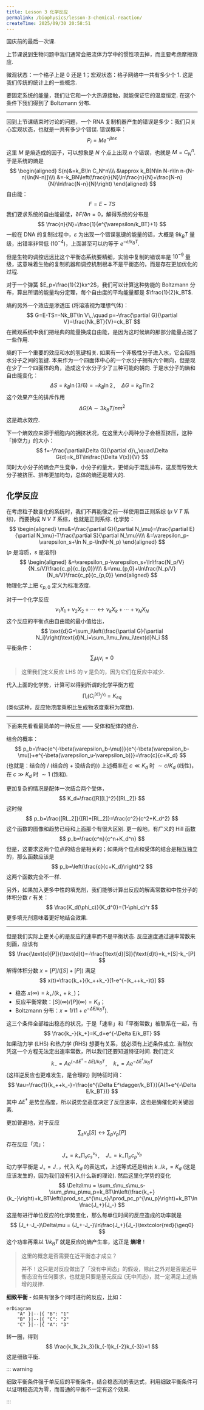 ```yaml
---
title: Lesson 3 化学反应
permalink: /biophysics/lesson-3-chemical-reaction/
createTime: 2025/09/30 20:58:51
---
```

国庆前的最后一次课.

上节课说到生物问题中我们通常会把流体力学中的惯性项去掉，而主要考虑摩擦效应.

微观状态：一个格子上是 $0$ 还是 $1$；宏观状态：格子网络中一共有多少个 $1$. 这是我们传统的统计上的一些概念.

要固定系统的能量，我们让它和一个大热源接触，就能保证它的温度恒定. 在这个条件下我们得到了 Boltzmann 分布.

---

回到上节课结束时讨论的问题，一个 RNA 复制机器产生的错误是多少：我们只关心宏观状态，也就是一共有多少个错误. 错误概率：
$$
P_i=Me^{-\beta n\varepsilon}
$$
这里 $M$ 是熵造成的因子，可以想象是 $N$ 个点上出现 $n$ 个错误，也就是 $M=C_N^n$. 于是系统的熵是
$$
\begin{aligned}
S(n)&=k_B\ln C_N^n\\\\
&\approx k_B[N\ln N-n\ln n-(N-n)\ln(N-n)]\\\\
&=-k_BN\left(\frac{n}{N}\ln\frac{n}{N}+\frac{N-n}{N}\ln\frac{N-n}{N}\right)
\end{aligned}
$$
自由能：
$$
F=E-TS
$$
我们要求系统的自由能最低，$\partial F/\partial n = 0$，解得系统的分布是
$$
\frac{n}{N}=\frac{1}{e^{\varepsilon/k_BT}+1}
$$
一般在 DNA 的复制过程中，$\varepsilon$ 为出现一个错误氢键的能量的话，大概是 $9k_BT$ 量级，出错率非常低 ($10^{-4}$)，上面甚至可以约等于 $e^{-\varepsilon/k_BT}$.

但是生物的调控远远比这个平衡态系统要精细，实验中复制的错误率是 $10^{-9}$ 量级，这意味着生物的复制机器和调控机制根本不是平衡态的，而是存在更加优化的过程.

对于一个弹簧 $E_p=\frac{1}{2}kx^2$，我们可以计算这种势能的 Boltzmann 分布，算出所谓的能量均分定理，每个自由度的平均能量都是 $\frac{1}{2}k_BT$.

熵的另外一个效应是渗透压 (将溶液视为理想气体)：
$$
G=E-TS=-Nk_BT\ln V\,,\quad p=-\frac{\partial G}{\partial V}=\frac{Nk_BT}{V}=ck_BT
$$
在微观系统中我们把经典的能量换成自由能，是因为这时候熵的那部分能量占据了一些作用.

熵的下一个重要的效应和水的氢键相关. 如果有一个非极性分子进入水，它会阻挡水分子之间的氢键. 本来作为一个四面体中心的一个水分子拥有六个朝向，但是现在少了一个四面体的角，造成这个水分子少了三种可能的朝向. 于是水分子的熵和自由能变化：
$$
\Delta S=k_B\ln(3/6)=-k_B\ln 2\,,\quad\Delta G=k_BT\ln2
$$
这个效果产生的排斥作用
$$
\Delta G/A\sim3k_BT/nm^2
$$
这是疏水效应.

下一个熵效应来源于细胞内的拥挤状况，在这里大小两种分子会相互挤压，这种「排空力」的大小：
$$
f=-\frac{\partial\Delta G}{\partial d}\,,\quad\Delta G(d)=k_BT\ln\frac{\Delta V(x)}{V}
$$
同时大小分子的熵会产生竞争，小分子的量大，更倾向于混乱排布，这反而导致大分子被挤压、排布更加均匀，总体的熵还是增大的.

## 化学反应

在考虑粒子数变化的系统时，我们不再能像之前一样使用巨正则系综 ($\mu$ $V$ $T$ 系综)，而要换成 $N$ $V$ $T$ 系综，也就是正则系综. 化学势：
$$
\begin{aligned}
\mu&=\frac{\partial G}{\partial N_\mu}=\frac{\partial E}{\partial N_\mu}-T\frac{\partial S}{\partial N_\mu}\\\\
&=\varepsilon_p-\varepsilon_s+\ln N_p-\ln(N-N_p)
\end{aligned}
$$
($p$ 是溶质，$s$ 是溶剂)
$$
\begin{aligned}
&=\varepsilon_p-\varepsilon_s+\ln\frac{N_p/V}{N_s/V}\frac{c_p}{c_{p,0}}\\\\
&=\mu_{p,0}+\ln\frac{N_p/V}{N_s/V}\frac{c_p}{c_{p,0}}
\end{aligned}
$$
物理化学上把 $c_{p,0}$ 定义为标准浓度.

对于一个化学反应
$$
\nu_1X_1+\nu_2X_2+\cdots\longleftrightarrow\nu_kX_k+\cdots+\nu_NX_N
$$
这个反应的平衡点由自由能的最小值给出，
$$
\text{d}G=\sum_i\left(\frac{\partial G}{\partial N_i}\right)\text{d}N_i=\sum_i\mu_i\nu_i\text{d}N_i
$$
平衡条件：
$$
\sum_i\mu_i\nu_i=0
$$

> 这里我们定义反应 LHS 的 $\nu$ 是负的，因为它们在反应中减少.

代入上面的化学势，计算可以得到所谓的化学平衡方程
$$
\prod_i(C_i^{(e)})^{\nu_i}=K_{eq}
$$
(类似这种，反应物浓度乘积比生成物浓度乘积为常数). 

---

下面来先看看最简单的一种反应 —— 受体和配体的结合.

结合的概率：
$$
p_b=\frac{e^{-\beta(\varepsilon_b-\mu)}}{e^{-\beta(\varepsilon_b-\mu)}+e^{-\beta(\varepsilon_u-\varepsilon_b)}}=\frac{c}{c+K_d}
$$
(也就是：结合的 / (结合的 + 没结合的)) 上述概率在 $c\ll K_d$ 时 $\sim c/K_d$ (线性)，在 $c\gg K_d$ 时 $\sim1$ (饱和).

更加复杂的情况是配体一次结合两个受体，
$$
K_d=\frac{[R][L]^2}{[RL_2]}
$$
这时候
$$
p_b=\frac{[RL_2]}{[R]+[RL_2]}=\frac{c^2}{c^2+K_d^2}
$$
这个函数的图像和趋势已经和上面那个有很大区别. 更一般地，有广义的 Hill 函数
$$
p_b=\frac{c^n}{c^n+K_d^n}
$$
但是，这要求这两个位点的结合是相关的；如果两个位点和受体的结合是相互独立的，那么函数应该是
$$
p_b=\left(\frac{c}{c+K_d}\right)^2
$$
这两个函数完全不一样.

另外，如果加入更多中性的填充剂，我们能够计算出反应的解离常数和中性分子的体积分数 $r$ 有关：
$$
\frac{K_d(\phi_c)}{K_d^0}=(1-\phi_c)^r
$$
更多填充剂意味着更好地结合效果.

---

但是我们实际上更关心的是反应的速率而不是平衡状态. 反应速度通过速率常数来刻画，应该有
$$
\frac{\text{d}[P]}{\text{d}t}=-\frac{\text{d}[S]}{\text{d}t}=k_+[S]-k_-[P]
$$
解得体积分数 $x=[P]/([S]+[P])$ 满足
$$
x(t)=\frac{k_+}{k_++k_-}[1-e^{-(k_++k_-)t}]
$$

* 稳态 $x(\infty)=k_+/(k_++k_-)$；
* 反应平衡常数：$[S](\infty)/[P](\infty)=K_d$；
* Boltzmann 分布：$x=1/(1+e^{-\Delta E/k_BT})$.

这三个条件全部给出稳态的状况，于是「速率」和「平衡常数」被联系在一起，有
$$
\frac{k_-}{k_+}=K_d=e^{-\Delta E/k_BT}
$$
如果动力学 (LHS) 和热力学 (RHS) 想要有关系，就必须有上述条件成立. 当然仅凭这一个方程无法定出速率常数，所以我们还要知道特征时间. 我们定义
$$
k_-=Ae^{(-\Delta E^\dagger-\Delta E)/k_BT}\,,\quad k_+=Ae^{-\Delta E^\dagger/k_BT}
$$
(这样逆反应也更难发生，是合理的) 则特征时间：
$$
\tau=\frac{1}{k_++k_-}=\frac{e^{\Delta E^\dagger/k_BT}}{A(1+e^{-\Delta E/k_BT})}
$$
其中 $\Delta E^\dagger$ 是势垒高度，所以说势垒高度决定了反应速率，这也是酶催化的关键因素.

更加普遍地，对于反应
$$
\sum_s\nu_s[S]\longleftrightarrow\sum_p\nu_p[P]
$$
存在反应「流」：
$$
J_+=k_+\prod_sc_s^{\nu_s}\,,\quad J_-=k_-\prod_pc_p^{\nu_p}
$$
动力学平衡是 $J_+=J_-$，代入 $K_d$ 的表达式，上述等式还是给出 $k_-/k_+=K_d$ (这是应该发生的，因为我们没有引入什么新的理论). 然后这里化学势的变化
$$
\Delta\mu = \sum_s\nu_s\mu_s-\sum_p\nu_p\mu_p=k_BT\ln\left(\frac{k_+}{k_-}\right)+k_BT\left(\prod_sc_s^{\nu_s}/\prod_pc_p^{\nu_p}\right)=k_BT\ln\frac{J_+}{J_-}
$$
这是每进行单位反应的化学势变化，那么每单位时间的反应造成的功率就是
$$
(J_+-J_-)\Delta\mu = (J_+-J_-)\ln\frac{J_+}{J_-}\textcolor{red}{\geq0}
$$
这个功率再乘以 $1/k_BT$ 就是反应的熵产生率，这正是 **熵增**！

> 这里的概念是否需要在近平衡态才成立？
>
> 并不！这只是对反应做出了「没有中间态」的假设，除此之外对是否是近平衡态没有任何要求，也就是只要是基元反应 (无中间态)，就一定满足上述熵增的规律.

**细致平衡** - 如果有很多个同时进行的反应，比如：

```mermaid
erDiagram
	"A" }|--|{ "B": "1"
	"B" }|--|{ "C": "2"
	"C" }|--|{ "A": "3"
```

转一圈，得到
$$
\frac{k_1k_2k_3}{k_{-1}k_{-2}k_{-3}}=1
$$
这是细致平衡.

::: warning

细致平衡条件强于单反应的平衡条件，结合稳态流的表达式，利用细致平衡条件可以证明稳态流为零，而普通的平衡不一定有这个效果.

:::